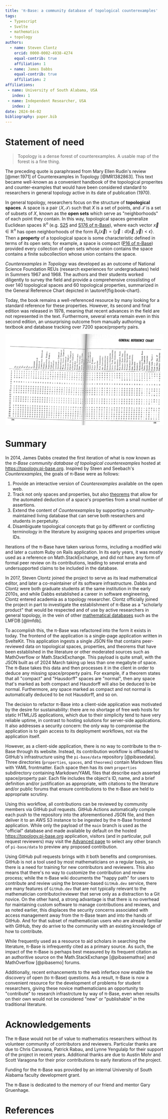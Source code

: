 ```yaml
---
title: 'π-Base: a community database of topological counterexamples'
tags:
  - Typescript
  - Svelte
  - mathematics
  - topology
authors:
  - name: Steven Clontz
    orcid: 0000-0002-4938-4274
    equal-contrib: true
    affiliation: 1
  - name: James Dabbs
    equal-contrib: true
    affiliation: 2
affiliations:
 - name: University of South Alabama, USA
   index: 1
 - name: Independent Researcher, USA
   index: 2
date: 2024-04-02
bibliography: paper.bib
---
```


# Statement of need

> Topology is a dense forest of counterexamples. A usable map of the forest is a fine thing.

The preceding quote is paraphrased from Mary Ellen Rudin's review
[@mer:1971] of Counterexamples in Topology [@MR1382863]. This text
became well-known as a convenient handbook of the topological properites
and counter-examples that would have been considered standard to
researchers in general topology active in its date
of publication (1970).

In general topology, researchers focus on the structure of **topological
spaces**. A space is a pair $\langle X,\mathcal T\rangle$ such that
$X$ is a set of points, and $\mathcal T$ is a set of subsets of $X$,
known as the **open sets** which serve as "neighborhoods" of each
point they contain. In this way, topological spaces generalize
Euclidean spaces $\mathbb R^n$ (e.g. 
[S25](https://topology.pi-base.org/spaces/S000025) and 
[S176 of π-Base](https://topology.pi-base.org/spaces/S000176)), 
where each vector
$\vec x\in\mathbb R^n$ has open neighborhoods of the form
$B_\epsilon(\vec x)=\{\vec y:d(\vec x,\vec y)< \epsilon\}$. Then
a **property** of a topological space is some characteristic defined
in terms of its open sets; for example, a space is compact
([P16 of π-Base](https://topology.pi-base.org/properties/P000016))
provided every collection of open sets whose union contains the space
contains a finite subcollection whose union contains the space.

*Counterexamples in Topology* was developed as an outcome of
National Science Foundation REUs (research experiences for undergraduates)
held in Summers 1967 and 1968. The authors and their students worked
diligently to survey the field and provide a comprehensive crosslisting
of over 140 topological spaces and 60 topological properties, summarized
in the General Reference Chart depicted in \autoref{fig:book-chart}.

Today, the book remains a well-referenced resource by many looking
for a standard reference for these properties. However, its second
and final edition was released in 1978, meaning that recent advances
in the field are not represented in the text. Furthermore, several
errata remain even in this second edition, an unsurprising outcome from 
manually authoring a textbook and database tracking over 7200
space/property pairs.

![Steen and Seebach's print database of topological spaces and properties.\label{fig:book-chart}](book-chart.png)

# Summary

In 2014, James Dabbs created the first iteration of what is now
known as the *π-Base community database of topological counterexamples*
hosted at <https://topology.pi-base.org>. Inspired by Steen and Seebach's
*Counterexamples*, the goals of π-Base were as follows:

1. Provide an interactive version of *Counterexamples* available on
the open web.
2. Track not only spaces and properties, but also
[theorems](https://topology.pi-base.org/theorems) that
allow for the automated deduction of a space's properties from
a small number of assertions.
3. Extend the content of *Counterexamples* by supporting a 
community-maintained living database that can
serve both researchers and students in perpetuity.
4. Disambiguate topological concepts that go by different
or conflicting terminology in the literature by assigning
spaces and properties unique IDs.

Iterations of the π-Base have taken various forms, including
a modified wiki and later a custom Ruby on Rails application.
In its early years, it was mostly used as a reference on
Math.StackExchange, and did not have any form of formal peer review
on its contributions, leading to several errata and undersupported
claims to be included in the database.

In 2017, Steven Clontz joined the project to serve as its
lead mathematical editor, and later a co-maintainer of its
software infrastructure. Dabbs and Clontz were both graduate
students at the same institution in the early 2010s,
and while Dabbs established a career in software
engineering, Clontz entered academia as a topology researcher.
Clontz officially joined the project in part to investigate
the establishment of π-Base as a "scholarly product" that would
be respected and of use by active researchers in general topology,
in the vein of other [mathematical databases](https://mathbases.org/)
such as the LMFDB [@lmfdb].

To accomplish this, the π-Base was refactored into the form it exists
in today. The frontend of the application is a single-page application
written in SvelteKit. This application ingests a single JSON file that
contains peer-reviewed data on topological spaces, properties, and
theorems that have been established in the literature or other moderated
sources such as MathOverflow or Math.StackExchange. This payload is
quite small, with the JSON built as of 2024 March taking up less than
one megabyte of space. The π-Base takes this data and then processes
it in the client in order to deduce any missing space/property pairs.
For example, if a theorem states that all "compact" and "Hausdorff" spaces
are "normal", then any space that's marked as both compact and Hausdorff
will also be deduced to be normal. Furthermore, any space marked as
compact and not normal is automatically deduced to be not Hausdorff,
and so on.

The decision to refactor π-Base into a client-side application was
motivated by the desire for sustainability:
there are no shortage of free web hosts for static HTML/JS applications,
which due to their simplicity tend to have very reliable uptime, in
contrast to hosting solutions for server-side applications. It also
addresses a security concern: the only way to compromise the application
is to gain access to its deployment workflows, not via the application
itself.

However, as a client-side application, there is no way to contribute to the
π-Base through its website. Instead, its contribution workflow is
offloaded to GitHub's infrastructure using the `pi-base/data`
repository [@pibasedata]. Three directories (`properties`, `spaces`,
and `theorems`) contain Markdown files with YAML frontmatter. Each
space then has its own `properties` subdirectory containing Markdown/YAML
files that describe each asserted space/property pair. Each file
includes the object's ID, name, and a brief definition and/or justification
as appropriate, with citations to the literature and/or public forums
that ensure contributions to the π-Base are held to appropriate scrutiny.

Using this workflow, all
contributions can be reviewed by community members via GitHub pull 
requests. GitHub Actions automatically compile each push to the
repository into the aforementioned JSON file, and then deliver it
to an AWS S3 instance to be ingested by the π-Base frontend application.
While only the payload of the `main` branch is used as the "official"
database and made available by default on the hosted
<https://topology.pi-base.org> application, visitors (and in particular,
pull request reviewers) may visit the
[Advanced page](https://topology.pi-base.org/dev) to select any other
branch of `pi-base/data` to preview any proposed contribution.

Using GitHub pull requests brings with it both benefits and compromises.
GitHub is not a tool used by most mathematicians on a regular basis, so there
is a need for training for new contributors and reviewers. This also means
that there's no way to customize the contribution and review process; while
the π-Base wiki documents the "happy path" for users to contribute and review using
the browser-based `GitHub.dev` service, there are many features of `GitHub.dev`
that are not typically relevant to the mathematician contributor/reviewer
that serve only as a distraction to a Git novice.
On the other hand, a strong advantage is that there is no overhead for
maintaining custom software to manage contributions and reviews, and as noted
earlier, this displaces the security concerns associated with access management
away from the π-Base team and into the hands of GitHub. And for that subset of
mathematician users who are already familiar with GitHub, they do arrive
to the community with an existing knowledge of how to contribute.

While frequently used as a resource to aid scholars
in searching the literature, π-Base is infrequently cited as a primary
source. As such, the impact of the π-Base is perhaps best measured by its 
frequent citation as an authoritive source on the
Math.StackExchange [@pibasemathse] and MathOverflow [@pibasemo] forums.

Additionally, recent enhancements to the web inferface now enable the
discovery of open (to π-Base) questions. As a result, π-Base
is now a convenient resource for the
development of problems for student researchers, giving these novice
mathematicians an opportunity to "contribute" to research infrastrcture by
way of π-Base, even when results on their own would not be considered "new"
or "publishable" in the traditional literature.

<!-- # Citations

Citations to entries in paper.bib should be in
[rMarkdown](http://rmarkdown.rstudio.com/authoring_bibliographies_and_citations.html)
format.

If you want to cite a software repository URL (e.g. something on GitHub without a preferred
citation) then you can do it with the example BibTeX entry below for @fidgit.

For a quick reference, the following citation commands can be used:
- `@author:2001`  ->  "Author et al. (2001)"
- `[@author:2001]` -> "(Author et al., 2001)"
- `[@author1:2001; @author2:2001]` -> "(Author1 et al., 2001; Author2 et al., 2002)"

# Figures

Figures can be included like this:
![Caption for example figure.\label{fig:example}](figure.png)
and referenced from text using \autoref{fig:example}.

Figure sizes can be customized by adding an optional second parameter:
![Caption for example figure.](figure.png){ width=20% } -->

# Acknowledgements

The π-Base would not be of value to mathematics researchers without its
volunteer community of contributors and reviewers. Particular thanks
are due to Chris Caruvana, Patrick Rabau, and Lynne Yengulalp for their
support of the project in recent years. Additional thanks are due to
Austin Mohr and Scott Varagona for their prior contributions to early
iterations of the project.

Funding for the π-Base was provided by an internal University of South
Alabama faculty development grant.

The π-Base is dedicated to the memory of our friend and mentor
Gary Gruenhage.


# References